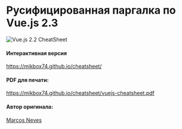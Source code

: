 # Русифицированная паргалка по Vue.js 2.3

![Vue.js 2.2 CheatSheet](https://cdn-images-1.medium.com/max/2000/1*EVrnnu9d-8tlLWsHU4dXlA.jpeg)

#### Интерактивная версия
https://mikbox74.github.io/cheatsheet/

#### PDF для печати:
https://mikbox74.github.io/cheatsheet/vuejs-cheatsheet.pdf

#### Автор оригинала:
[Marcos Neves](https://github.com/vuejs-tips/cheatsheet)
